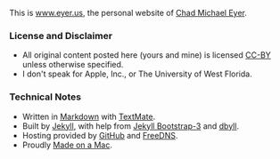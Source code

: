 This is <a href="http://www.eyer.us">www.eyer.us</a>, the personal website of <a href="http://www.eyer.us/about/#contact-information">Chad Michael Eyer</a>.

### License and Disclaimer

* All original content posted here (yours and mine) is licensed <a rel="license" href="http://creativecommons.org/licenses/by/3.0/us">CC-BY</a> unless otherwise specified.
* I don't speak for Apple, Inc., or The University of West Florida.

### Technical Notes

* Written in <a href="http://daringfireball.net/projects/markdown/">Markdown</a> with <a href="http://macromates.com">TextMate</a>.
* Built by <a href="http://jekyllrb.com/news/">Jekyll</a>, with help from <a href="http://jekyllbootstrap3.tk" target="_blank" title="The Definitive Jekyll Blogging Framework">Jekyll Bootstrap-3</a> and <a href="https://github.com/jekyll-bootstrap-3/dbyll">dbyll</a>.
* Hosting provided by <a href="http://www.github.com">GitHub</a> and <a href="http://freedns.afraid.org">FreeDNS</a>.
* Proudly <a href="http://store.apple.com">Made on a Mac</a>.